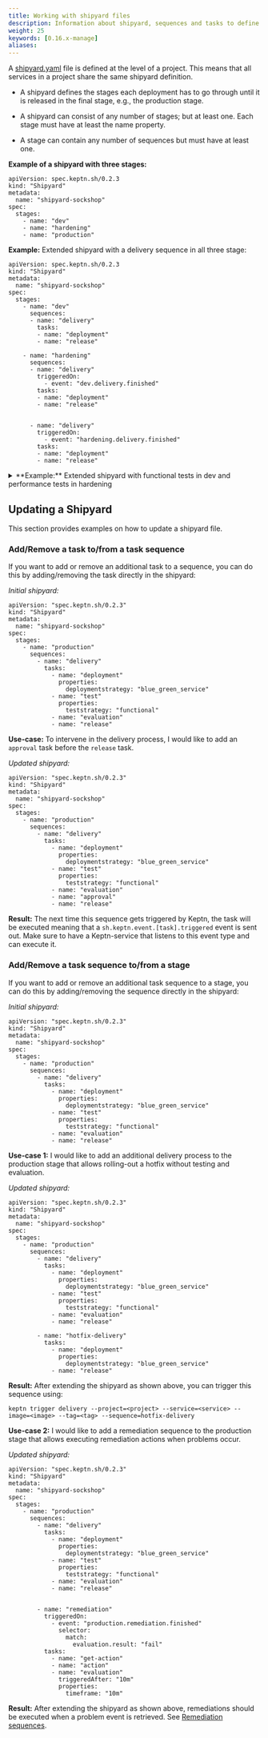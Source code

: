```yaml
---
title: Working with shipyard files
description: Information about shipyard, sequences and tasks to define processes and workflows.
weight: 25
keywords: [0.16.x-manage]
aliases:
---
```


A [shipyard.yaml](../../reference/files/shipyard) file is defined at the level of a project.
This means that all services in a project share the same shipyard definition.

* A shipyard defines the stages each deployment has to go through until it is released in the final stage, e.g., the production stage.

* A shipyard can consist of any number of stages; but at least one. Each stage must have at least the name property.

* A stage can contain any number of sequences but must have at least one.

**Example of a shipyard with three stages:**

    apiVersion: spec.keptn.sh/0.2.3
    kind: "Shipyard"
    metadata:
      name: "shipyard-sockshop"
    spec:
      stages:
        - name: "dev"
        - name: "hardening"
        - name: "production"

**Example:** Extended shipyard with a delivery sequence in all three stage:

    apiVersion: spec.keptn.sh/0.2.3
    kind: "Shipyard"
    metadata:
      name: "shipyard-sockshop"
    spec:
      stages:
        - name: "dev"
          sequences:
          - name: "delivery"
            tasks: 
            - name: "deployment"
            - name: "release"

        - name: "hardening"
          sequences:
          - name: "delivery"
            triggeredOn:
              - event: "dev.delivery.finished"
            tasks: 
            - name: "deployment"
            - name: "release"


          - name: "delivery"
            triggeredOn:
              - event: "hardening.delivery.finished"
            tasks: 
            - name: "deployment"
            - name: "release"

<details><summary>**Example:** Extended shipyard with functional tests in dev and performance tests in hardening
</summary>

<p>

    apiVersion: spec.keptn.sh/0.2.3
    kind: "Shipyard"
    metadata:
      name: "shipyard-sockshop"
    spec:
      stages:
        - name: "dev"
          sequences:
            - name: "delivery"
              tasks:
                - name: "deployment"
                  properties:
                    deploymentstrategy: "direct"
                - name: "test"
                  properties:
                    teststrategy: "functional"
                - name: "evaluation"
                - name: "release"

        - name: "staging"
          sequences:
            - name: "delivery"
              triggeredOn:
                - event: "dev.delivery.finished"
              tasks:
                - name: "deployment"
                  properties:
                    deploymentstrategy: "blue_green_service"
                - name: "test"
                  properties:
                    teststrategy: "performance"
                - name: "evaluation"
                - name: "release"

</p>
</details>


## Updating a Shipyard

This section provides examples on how to update a shipyard file.

### Add/Remove a task to/from a task sequence

If you want to add or remove an additional task to a sequence, you can do this by adding/removing the task directly in the shipyard: 

*Initial shipyard:*

```
apiVersion: "spec.keptn.sh/0.2.3"
kind: "Shipyard"
metadata:
  name: "shipyard-sockshop"
spec:
  stages:
    - name: "production"
      sequences:
        - name: "delivery"
          tasks:
            - name: "deployment"
              properties:
                deploymentstrategy: "blue_green_service"
            - name: "test"
              properties:
                teststrategy: "functional"
            - name: "evaluation"
            - name: "release"
```

**Use-case:** To intervene in the delivery process, I would like to add an `approval` task before the `release` task.

*Updated shipyard:*

```
apiVersion: "spec.keptn.sh/0.2.3"
kind: "Shipyard"
metadata:
  name: "shipyard-sockshop"
spec:
  stages:
    - name: "production"
      sequences:
        - name: "delivery"
          tasks:
            - name: "deployment"
              properties:
                deploymentstrategy: "blue_green_service"
            - name: "test"
              properties:
                teststrategy: "functional"
            - name: "evaluation"
            - name: "approval"
            - name: "release"
```

**Result:** The next time this sequence gets triggered by Keptn, the task will be executed meaning that a `sh.keptn.event.[task].triggered` event is sent out. Make sure to have a Keptn-service that listens to this event type and can execute it. 

### Add/Remove a task sequence to/from a stage

If you want to add or remove an additional task sequence to a stage, you can do this by adding/removing the sequence directly in the shipyard: 

*Initial shipyard:*

```
apiVersion: "spec.keptn.sh/0.2.3"
kind: "Shipyard"
metadata:
  name: "shipyard-sockshop"
spec:
  stages:
    - name: "production"
      sequences:
        - name: "delivery"
          tasks:
            - name: "deployment"
              properties:
                deploymentstrategy: "blue_green_service"
            - name: "test"
              properties:
                teststrategy: "functional"
            - name: "evaluation"
            - name: "release"
```

**Use-case 1:** I would like to add an additional delivery process to the production stage that allows rolling-out a hotfix without testing and evaluation. 

*Updated shipyard:*

```
apiVersion: "spec.keptn.sh/0.2.3"
kind: "Shipyard"
metadata:
  name: "shipyard-sockshop"
spec:
  stages:
    - name: "production"
      sequences:
        - name: "delivery"
          tasks:
            - name: "deployment"
              properties:
                deploymentstrategy: "blue_green_service"
            - name: "test"
              properties:
                teststrategy: "functional"
            - name: "evaluation"
            - name: "release"

        - name: "hotfix-delivery"
          tasks:
            - name: "deployment"
              properties:
                deploymentstrategy: "blue_green_service"
            - name: "release"
```

**Result:** After extending the shipyard as shown above, you can trigger this sequence using: 

```
keptn trigger delivery --project=<project> --service=<service> --image=<image> --tag=<tag> --sequence=hotfix-delivery
```

**Use-case 2:** I would like to add a remediation sequence to the production stage that allows executing remediation actions when problems occur.

*Updated shipyard:*

```
apiVersion: "spec.keptn.sh/0.2.3"
kind: "Shipyard"
metadata:
  name: "shipyard-sockshop"
spec:
  stages:
    - name: "production"
      sequences:
        - name: "delivery"
          tasks:
            - name: "deployment"
              properties:
                deploymentstrategy: "blue_green_service"
            - name: "test"
              properties:
                teststrategy: "functional"
            - name: "evaluation"
            - name: "release"


        - name: "remediation"
          triggeredOn:
            - event: "production.remediation.finished"
              selector:
                match:
                  evaluation.result: "fail"
          tasks:
            - name: "get-action"
            - name: "action"
            - name: "evaluation"
              triggeredAfter: "10m"
              properties:
                timeframe: "10m"
```

**Result:** After extending the shipyard as shown above,
remediations should be executed when a problem event is retrieved.
See [Remediation sequences](../remediation-sequence).

